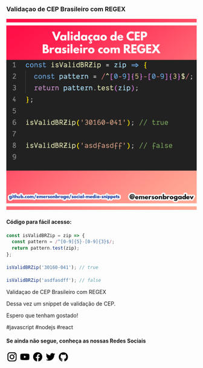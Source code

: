 ### Validaçao de CEP Brasileiro com REGEX

![Validaçao de CEP Brasileiro com REGEX](https://github.com/emersonbroga/social-media-snippets/blob/master/content/2020-02-24/1080x1080-br-zip-code.png)

#### Código para fácil acesso:

```js
const isValidBRZip = zip => {
  const pattern = /^[0-9]{5}-[0-9]{3}$/;
  return pattern.test(zip);
};

isValidBRZip('30160-041'); // true

isValidBRZip('asdfasdff'); // false
```

Validaçao de CEP Brasileiro com REGEX

Dessa vez um snippet de validação de CEP.

Espero que tenham gostado!

\#javascript \#nodejs \#react

#### Se ainda não segue, conheça as nossas Redes Sociais

[![instagram.com/emersonbrogadev](https://github.com/emersonbroga/social-media-snippets/blob/master/static/instagram.png?raw=true)](https://emersonbroga.com/instagram)
[![youtube.com/c/emersonbrogadev](https://github.com/emersonbroga/social-media-snippets/blob/master/static/youtube.png?raw=true)](https://emersonbroga.com/youtube)
[![facebook.com/emersonbrogadev](https://github.com/emersonbroga/social-media-snippets/blob/master/static/facebook.png?raw=true)](https://emersonbroga.com/facebook)
[![twitter.com/emersonbrogadev](https://github.com/emersonbroga/social-media-snippets/blob/master/static/twitter.png?raw=true)](https://emersonbroga.com/twitter)
[![github.com/emersonbroga](https://github.com/emersonbroga/social-media-snippets/blob/master/static/github.png?raw=true)](https://emersonbroga.com/github)
